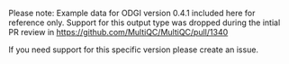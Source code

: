Please note: Example data for ODGI version 0.4.1 included here for reference only.
Support for this output type was dropped during the intial PR review in <https://github.com/MultiQC/MultiQC/pull/1340>

If you need support for this specific version please create an issue.
